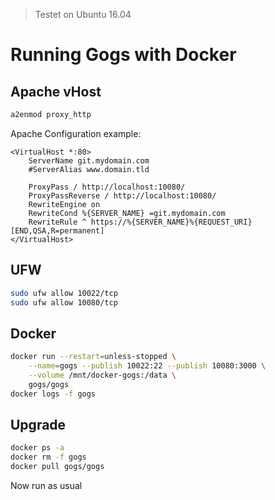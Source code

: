 > Testet on Ubuntu 16.04

# Running Gogs with Docker

## Apache vHost


```bash
a2enmod proxy_http
```

Apache Configuration example:

```
<VirtualHost *:80>
    ServerName git.mydomain.com
    #ServerAlias www.domain.tld
 
    ProxyPass / http://localhost:10080/
    ProxyPassReverse / http://localhost:10080/
    RewriteEngine on
    RewriteCond %{SERVER_NAME} =git.mydomain.com
    RewriteRule ^ https://%{SERVER_NAME}%{REQUEST_URI} [END,QSA,R=permanent]
</VirtualHost>
```

## UFW

```bash
sudo ufw allow 10022/tcp
sudo ufw allow 10080/tcp
```

## Docker

```bash
docker run --restart=unless-stopped \
    --name=gogs --publish 10022:22 --publish 10080:3000 \
    --volume /mnt/docker-gogs:/data \
    gogs/gogs
docker logs -f gogs
```

## Upgrade

```bash
docker ps -a
docker rm -f gogs
docker pull gogs/gogs
```

Now run as usual
